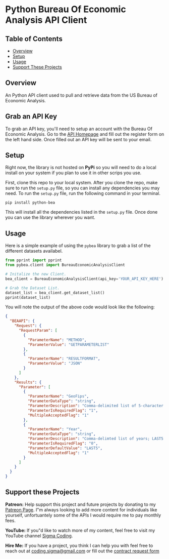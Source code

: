 # Python Bureau Of Economic Analysis API Client

## Table of Contents

- [Overview](#overview)
- [Setup](#setup)
- [Usage](#usage)
- [Support These Projects](#support-these-projects)

## Overview

An Python API client used to pull and retrieve data from the US Bureau of Economic Analysis.

## Grab an API Key

To grab an API key, you'll need to setup an account with the Bureau Of Economic Analysis. Go to the
[API Homepage](https://apps.bea.gov/API/signup/index.cfm) and fill out the register form on the left
hand side. Once filled out an API key will be sent to your email.

## Setup

Right now, the library is not hosted on **PyPi** so you will need to do a local install on your system if you plan
to use it in other scrips you use.

First, clone this repo to your local system. After you clone the repo, make sure to run the `setup.py` file, so you
can install any dependencies you may need. To run the `setup.py` file, run the following command in your terminal.

```console
pip install python-bea
```

This will install all the dependencies listed in the `setup.py` file. Once done you can use the library
wherever you want.

## Usage

Here is a simple example of using the `pybea` library to grab a list of the different datasets availabel.

```python
from pprint import pprint
from pybea.client import BureauEconomicAnalysisClient

# Initalize the new Client.
bea_client = BureauEconomicAnalysisClient(api_key='YOUR_API_KEY_HERE')

# Grab the Dataset List.
dataset_list = bea_client.get_dataset_list()
pprint(dataset_list)
```

You will note the output of the above code would look like the following:

```json
{
  "BEAAPI": {
    "Request": {
      "RequestParam": [
        {
          "ParameterName": "METHOD",
          "ParameterValue": "GETPARAMETERLIST"
        },
        {
          "ParameterName": "RESULTFORMAT",
          "ParameterValue": "JSON"
        }
      ]
    },
    "Results": {
      "Parameter": [
        {
          "ParameterName": "GeoFips",
          "ParameterDataType": "string",
          "ParameterDescription": "Comma-delimited list of 5-character geographic codes; COUNTY for all counties, STATE for all states, MSA for all MSAs, MIC for all Micropolitan Areas, PORT for all state metro/nonmetro portions, DIV for all Metropolitan Divisions, CSA for all Combined Statistical Areas, state post office abbreviation for all counties in one state (e.g. NY)",
          "ParameterIsRequiredFlag": "1",
          "MultipleAcceptedFlag": "1"
        },
        {
          "ParameterName": "Year",
          "ParameterDataType": "string",
          "ParameterDescription": "Comma-delimted list of years; LAST5 for latest 5 years; LAST10 for latest 10 years; ALL for all years",
          "ParameterIsRequiredFlag": "0",
          "ParameterDefaultValue": "LAST5",
          "MultipleAcceptedFlag": "1"
        }
      ]
    }
  }
}
```

## Support these Projects

**Patreon:**
Help support this project and future projects by donating to my [Patreon Page](https://www.patreon.com/sigmacoding). I"m always looking to add more content for individuals like yourself, unfortuantely some of the APIs I would require me to pay monthly fees.

**YouTube:**
If you"d like to watch more of my content, feel free to visit my YouTube channel [Sigma Coding](https://www.youtube.com/c/SigmaCoding).

**Hire Me:**
If you have a project, you think I can help you with feel free to reach out at [coding.sigma@gmail.com](mailto:coding.sigma@gmail.com?subject=[GitHub]%20Project%20Proposal) or fill out the [contract request form](https://forms.office.com/Pages/ResponsePage.aspx?id=ZwOBErInsUGliXx0Yo2VfcCSWZSwW25Es3vPV2veU0pUMUs5MUc2STkzSzVQMFNDVlI5NjJVNjREUi4u)
